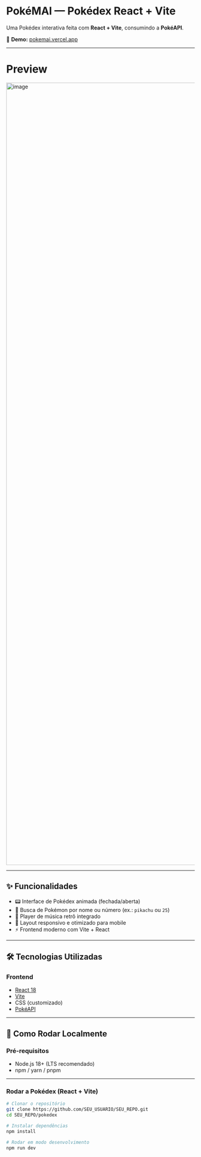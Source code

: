 # PokéMAI — Pokédex React + Vite

Uma Pokédex interativa feita com **React + Vite**, consumindo a **PokéAPI**.  

🔗 **Demo:** [pokemai.vercel.app](https://pokemai.vercel.app)

---
# Preview
<img width="3834" height="2085" alt="image" src="https://github.com/user-attachments/assets/1f2b2fa0-b9b3-4487-bc3f-e6a4dc90b1e4" />



---

## ✨ Funcionalidades

- 📟 Interface de Pokédex animada (fechada/aberta)  
- 🔎 Busca de Pokémon por nome ou número (ex.: `pikachu` ou `25`)  
- 🎵 Player de música retrô integrado  
- 📱 Layout responsivo e otimizado para mobile  
- ⚡ Frontend moderno com Vite + React  

---

## 🛠️ Tecnologias Utilizadas

### Frontend
- [React 18](https://react.dev/)
- [Vite](https://vitejs.dev/)
- CSS (customizado)
- [PokéAPI](https://pokeapi.co/)

---

## 🚀 Como Rodar Localmente

### Pré-requisitos
- Node.js 18+ (LTS recomendado)  
- npm / yarn / pnpm  

---

### Rodar a Pokédex (React + Vite)

```bash
# Clonar o repositório
git clone https://github.com/SEU_USUARIO/SEU_REPO.git
cd SEU_REPO/pokedex

# Instalar dependências
npm install

# Rodar em modo desenvolvimento
npm run dev
